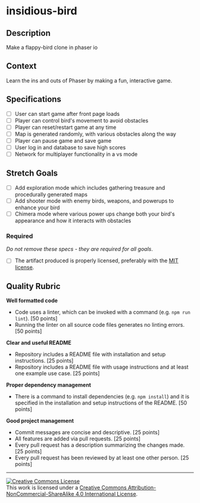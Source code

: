 # insidious-bird

## Description

Make a flappy-bird clone in phaser io

## Context

Learn the ins and outs of Phaser by making a fun, interactive game.

## Specifications

- [ ] User can start game after front page loads
- [ ] Player can control bird's movement to avoid obstacles
- [ ] Player can reset/restart game at any time
- [ ] Map is generated randomly, with various obstacles along the way
- [ ] Player can pause game and save game
- [ ] User log in and database to save high scores
- [ ] Network for multiplayer functionality in a vs mode

## Stretch Goals
- [ ] Add exploration mode which includes gathering treasure and procedurally generated maps
- [ ] Add shooter mode with enemy birds, weapons, and powerups to enhance your bird
- [ ] Chimera mode where various power ups change both your bird's appearance and how it interacts with obstacles

### Required

_Do not remove these specs - they are required for all goals_.

- [ ] The artifact produced is properly licensed, preferably with the [MIT license][mit-license].

## Quality Rubric

**Well formatted code**
- Code uses a linter, which can be invoked with a command (e.g. `npm run lint`). [50 points]
- Running the linter on all source code files generates no linting errors. [50 points]

**Clear and useful README**
- Repository includes a README file with installation and setup instructions. [25 points]
- Repository includes a README file with usage instructions and at least one example use case. [25 points]

**Proper dependency management**
- There is a command to install dependencies (e.g. `npm install`) and it is specified in the installation and setup instructions of the README. [50 points]

**Good project management**
- Commit messages are concise and descriptive. [25 points]
- All features are added via pull requests. [25 points]
- Every pull request has a description summarizing the changes made. [25 points]
- Every pull request has been reviewed by at least one other person. [25 points]
---

<!-- LICENSE -->

<a rel="license" href="http://creativecommons.org/licenses/by-nc-sa/4.0/"><img alt="Creative Commons License" style="border-width:0" src="https://i.creativecommons.org/l/by-nc-sa/4.0/80x15.png" /></a>
<br />This work is licensed under a <a rel="license" href="http://creativecommons.org/licenses/by-nc-sa/4.0/">Creative Commons Attribution-NonCommercial-ShareAlike 4.0 International License</a>.

[mit-license]: https://opensource.org/licenses/MIT
